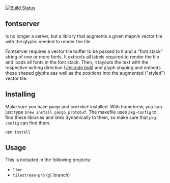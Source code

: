 [![Build Status](https://magnum.travis-ci.com/mapbox/fontserver.png?token=ctvz1otCksqcmNzRzzxa&branch=master)](https://magnum.travis-ci.com/mapbox/fontserver)

fontserver
----------
Is no longer a server, but a library that augments a given mapnik vector tile
with the glyphs needed to render the tile.

Fontserver requires a vector tile buffer to be passed to it and a "font stack"
string of one or more fonts. It extracts all labels required to render the tile
and loads all fonts in the font stack. Then, it layouts the text with the
respective writing direction ([Unicode bidi](http://www.unicode.org/reports/tr9/))
and glyph shaping and embeds these shaped glyphs aas well as the positions into
the augmented ("styled") vector tile.


## Installing

Make sure you have `pango` and `protobuf` installed. With homebrew, you can just
type `brew install pango protobuf`. The makefile uses `pkg-config` to find these
libraries and links dynamically to them, so make sure that `pkg-config` can find
them.

```
npm install
```

## Usage

This is included in the following projects:

- `llmr`
- `tilestream-pro` (`gl` branch)
